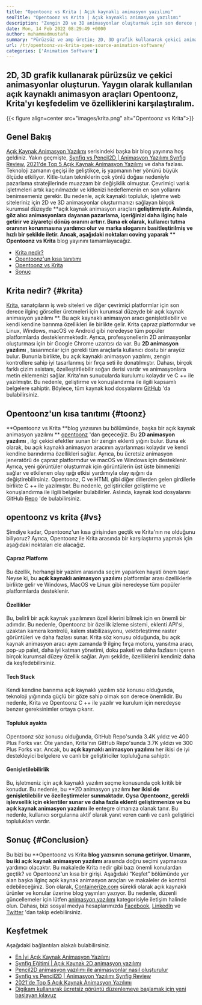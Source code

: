 ```yaml
---
title: "Opentoonz vs Krita | Açık kaynaklı animasyon yazılımı" 
seoTitle: "Opentoonz vs Krita | Açık kaynaklı animasyon yazılımı" 
description: "Zengin 2D ve 3D animasyonlar oluşturmak için son derece gelişmiş kendi kendine barındırılmış açık kaynaklı animasyon yazılımı. Bu blog yazısı Opentoonz vs Krita'nın karşılaştırılması ile ilgilidir." 
date: Mon, 14 Feb 2022 08:29:49 +0000
author: muhammadmustafa
summary: "Pürüzsüz ve amp üretin; 2D, 3D grafik kullanarak çekici animasyonlar. Yaygın olarak kullanılan açık kaynaklı animasyon araçları Opentoonz, Krita'yı keşfedelim ve özelliklerini karşılaştıralım." 
url: /tr/opentoonz-vs-krita-open-source-animation-software/
categories: ['Animation Software']
---
```


## 2D, 3D grafik kullanarak pürüzsüz ve çekici animasyonlar oluşturun. Yaygın olarak kullanılan açık kaynaklı animasyon araçları Opentoonz, Krita'yı keşfedelim ve özelliklerini karşılaştıralım.

{{< figure align=center src="images/krita.png" alt="Opentoonz vs Krita">}}


## Genel Bakış
[Açık Kaynak Animasyon Yazılımı][1] serisindeki başka bir blog yayınına hoş geldiniz. Yakın geçmişte, [Synfig vs Pencil2D | Animasyon Yazılımı Synfig Review][2], [2021'de Top 5 Açık Kaynak Animasyon Yazılımı][3] ve daha fazlası. Teknoloji zamanın geçişi ile geliştikçe, iş yapmanın her yönünü büyük ölçüde etkiliyor. Kitle-tutan tekniklerin çok yönlü doğası nedeniyle pazarlama stratejilerinde muazzam bir değişiklik olmuştur. Çevrimiçi varlık işletmeleri artık kaçınılmazdır ve kitlenizi hedeflemenin en son yollarını benimsemeniz gerekir.
Bu nedenle, açık kaynaklı topluluk, işletme web siteleriniz için 2D ve 3D animasyonlar oluşturmanızı sağlayan birçok kurumsal düzeyde **açık kaynak animasyon araçları  **geliştirmiştir. Aslında, göz alıcı animasyonlara dayanan pazarlama, içeriğinizi daha ilginç hale getirir ve ziyaretçi dönüş oranını artırır. Buna ek olarak, kullanıcı tutma oranının korunmasına yardımcı olur ve marka sloganını basitleştirilmiş ve hızlı bir şekilde iletir. Ancak, aşağıdaki noktaları coving yaparak **  Opentoonz vs Krita**  blog yayınını tamamlayacağız.
  * [Krita nedir?][4]
  * [Opentoonz'un kısa tanıtımı][5]
  * [Opentoonz vs Krita][6]
  * [Sonuç][7]

## Krita nedir?   {#krita}
[Krita][8], sanatçıların iş web siteleri ve diğer çevrimiçi platformlar için son derece ilginç görseller üretmeleri için kurumsal düzeyde bir açık kaynak animasyon yazılımı **. Bu açık kaynaklı animasyon aracı genişletilebilir ve kendi kendine barınma özellikleri ile birlikte gelir. Krita çapraz platformdur ve Linux, Windows, macOS ve Android gibi neredeyse tüm popüler platformlarda desteklenmektedir. Ayrıca, profesyonellerin 2D animasyonlar oluşturması için bir Google Chrome uzantısı da var. Bu **2D animasyon yazılımı** , tasarımcılar için gerekli tüm araçlarla kullanıcı dostu bir arayüz bulur.
Bununla birlikte, bu açık kaynaklı animasyon yazılımı, zengin kontrollere sahip iyi tasarlanmış bir fırça seti ile donatılmıştır. Dahası, birçok farklı çizim asistanı, özelleştirilebilir soğan derisi vardır ve animasyonlara metin eklemenizi sağlar. Krita'nın sunucularda kurulumu kolaydır ve C ++ ile yazılmıştır. Bu nedenle, geliştirme ve konuşlandırma ile ilgili kapsamlı belgelere sahiptir. Böylece, tüm kaynak kod dosyalarını [GitHub][9] 'da bulabilirsiniz.

## Opentoonz'un kısa tanıtımı   {#toonz}
**Opentoonz vs Krita  **blog yazısının bu bölümünde, başka bir açık kaynak animasyon yazılımı **  [opentoonz][10] 'dan geçeceğiz. Bu  **2D animasyon yazılımı**  , ilgi çekici efektler sunan bir zengin eklenti yığını bulur. Buna ek olarak, bu açık kaynaklı animasyon aracının ayarlanması kolaydır ve kendi kendine barındırma özellikleri sağlar. Ayrıca, bu ücretsiz animasyon jeneratörü de çapraz platformdur ve macOS ve Windows için desteklenir. Ayrıca, yeni görüntüler oluşturmak için görüntülerin üst üste binmenizi sağlar ve etkilenen olay ışığı etkisi yardımıyla olay ışığını da değiştirebilirsiniz.
Opentoonz, C ve HTML gibi diğer dillerden gelen girdilerle birlikte C ++ ile yazılmıştır. Bu nedenle, geliştiriciler geliştirme ve konuşlandırma ile ilgili belgeler bulabilirler. Aslında, kaynak kod dosyalarını GitHub [Repo][11] 'de bulabilirsiniz.

## opentoonz vs krita   {#vs}
Şimdiye kadar, Opentoonz'un kısa girişinden geçtik ve Krita'nın ne olduğunu biliyoruz? Ayrıca, Opentoonz ile Krita arasında bir karşılaştırma yapmak için aşağıdaki noktaları ele alacağız.

#### Çapraz Platform
Bu özellik, herhangi bir yazılım arasında seçim yaparken hayati önem taşır. Neyse ki, bu **açık kaynaklı animasyon yazılımı**  platformlar arası özelliklerle birlikte gelir ve Windows, MacOS ve Linux gibi neredeyse tüm popüler platformlarda desteklenir.

#### Özellikler
Bu, belirli bir açık kaynak yazılımının özelliklerini bilmek için en önemli bir adımdır. Bu nedenle, Opentoonz bir özellik izleme sistemi, eklenti API'si, uzaktan kamera kontrolü, kalem stabilizasyonu, vektörleştirme raster görüntüleri ve daha fazlası sunar. Krita söz konusu olduğunda, bu açık kaynak animasyon aracı aynı zamanda 9 ilginç fırça motoru, yansıtma aracı, pop-up palet, daha iyi katman yönetimi, doku paketi ve daha fazlasını içeren birçok kurumsal düzey özellik sağlar. Aynı şekilde, özelliklerini kendiniz daha da keşfedebilirsiniz.

#### Tech Stack
Kendi kendine barınma açık kaynaklı yazılım söz konusu olduğunda, teknoloji yığınında güçlü bir göze sahip olmak son derece önemlidir. Bu nedenle, Krita ve Opentoonz C ++ ile yazılır ve kurulum için neredeyse benzer gereksinimler ortaya çıkarır.

#### Topluluk ayakta
Opentoonz söz konusu olduğunda, GitHub Repo'sunda 3.4K yıldız ve 400 Plus Forks var. Öte yandan, Krita'nın GitHub Repo'sunda 3.7K yıldızı ve 300 Plus Forks var. Ancak, bu **açık kaynaklı animasyon yazılımı**  her ikisi de iyi destekleyici belgelere ve canlı bir geliştiriciler topluluğuna sahiptir.

#### Genişletilebilirlik
Bu, işletmeniz için açık kaynaklı yazılım seçme konusunda çok kritik bir konudur. Bu nedenle, bu **2D animasyon yazılımı  **her ikisi de genişletilebilir ve özelleştirmeler sunmaktadır. Oysa Opentoonz, gerekli işlevsellik için eklentiler sunar ve daha fazla eklenti geliştirmenize ve bu açık kaynak animasyon yazılımı**   ile entegre olmanıza olanak tanır. Bu nedenle, kullanıcı sorgularına aktif olarak yanıt veren canlı ve canlı geliştirici toplulukları vardır.

## Sonuç   {#Conclusion}
Bu bizi bu **Opentoonz vs Krita  **blog yazısının sonuna getiriyor. Umarım, bu iki açık kaynak animasyon yazılımı**   arasında doğru seçimi yapmanıza yardımcı olacaktır. Bu makalede Krita nedir gibi bazı önemli konulardan geçtik? ve Opentoonz'un kısa bir girişi. Aşağıdaki “Keşfet” bölümünde yer alan başka ilginç açık kaynak animasyon araçları ve makaleler de kontrol edebileceğiniz.
Son olarak, [Containerize.com][12] sürekli olarak açık kaynaklı ürünler ve konular üzerine blog yayınları yazıyor. Bu nedenle, düzenli güncellemeler için lütfen [animasyon yazılımı][13] kategorisiyle iletişim halinde olun. Dahası, bizi sosyal medya hesaplarımızda [Facebook][14], [LinkedIn][15] ve [Twitter][16] 'dan takip edebilirsiniz.

## Keşfetmek
Aşağıdaki bağlantıları alakalı bulabilirsiniz.
  * [En İyi Açık Kaynak Animasyon Yazılımı][13]
  * [Synfig Eğitimi | Açık Kaynak 2D animasyon yazılımı][17]
  * [Pencil2D animasyon yazılımı ile animasyonlar nasıl oluşturulur][18]
  * [Synfig vs Pencil2D | Animasyon Yazılımı Synfig Review][2]
  * [2021'de Top 5 Açık Kaynak Animasyon Yazılımı][3]
  * [Digikam kullanarak ücretsiz görüntü düzenlemeye başlamak için yeni başlayan kılavuz][19]

  
[1]: https://blog.containerize.com/category/animation-software/
[2]: https://blog.containerize.com/animation-software/synfig-vs-pencil2d-animation-software-synfig-review/
[3]: https://blog.containerize.com/animation-software/top-5-open-source-animation-software-in-2021/
[4]: #krita
[5]: #toonz
[6]: #vs
[7]: #Conclusion
[8]: https://products.containerize.com/animation-software/krita/
[9]: https://github.com/KDE/krita
[10]: https://products.containerize.com/animation-software/opentoonz/
[11]: https://github.com/opentoonz/opentoonz
[12]: https://www.containerize.com/
[13]: https://products.containerize.com/animation-software/
[14]: https://web.facebook.com/containerize
[15]: https://www.linkedin.com/company/containerize/
[16]: https://twitter.com/containerize_co
[17]: https://blog.containerize.com/animation-software/synfig-tutorial-an-open-source-2d-animation-software/
[18]: https://blog.containerize.com/animation-software/how-to-create-animations-with-pencil2d-animation-software/
[19]: https://blog.containerize.com/animation-software/beginners-guide-to-start-free-image-editing-using-digikam/
